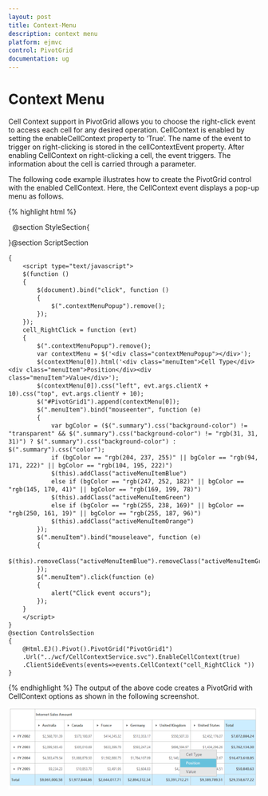 ```yaml
---
layout: post
title: Context-Menu
description: context menu
platform: ejmvc
control: PivotGrid
documentation: ug
---
```


# Context Menu

Cell Context support in PivotGrid allows you to choose the right-click event to access each cell for any desired operation. CellContext is enabled by setting the enableCellContext property to ‘True’. The name of the event to trigger on right-clicking is stored in the cellContextEvent property. After enabling CellContext on right-clicking a cell, the event triggers. The information about the cell is carried through a parameter.

The following code example illustrates how to create the PivotGrid control with the enabled CellContext. Here, the CellContext event displays a pop-up menu as follows.


{% highlight html %}

  @section StyleSection{ 
   <style>
   #PivotGrid1 
   {  
	   width:100%;  
	   height:350px;
	   overflow:auto; 
   }	    
   .menuItem 
   {
		padding:5px 50px 5px 20px; 
   }
	.contextMenuPopup
	{ 
		position: absolute;
		background-color: #e6e6e6;
		border: #BBBCBB solid 1px; 
		padding: 1px;        
		color:#565656;  
    }       
	.activeMenuItemBlue
	{ 
		background-color:#66C1DC; 
		color:white; 
	}
	.activeMenuItemGreen 
	{ 
		background-color:#AECF49; 
		color:white;     
	}  
	.activeMenuItemOrange 
	{     
		background-color:#F9920B; 
		color:white;    
	}   
	</style>}@section ScriptSection
	{   
		<script type="text/javascript"> 
		$(function ()
		{   
			$(document).bind("click", function ()
			{             
				$(".contextMenuPopup").remove();  
			}); 
		});    
		cell_RightClick = function (evt) 
		{     
			$(".contextMenuPopup").remove();
            var contextMenu = $('<div class="contextMenuPopup"></div>');
            $(contextMenu[0]).html('<div class="menuItem">Cell Type</div><div class="menuItem">Position</div><div class="menuItem">Value</div>'); 
			$(contextMenu[0]).css("left", evt.args.clientX + 10).css("top", evt.args.clientY + 10);
            $("#PivotGrid1").append(contextMenu[0]);      
			$(".menuItem").bind("mouseenter", function (e)
			{         
				var bgColor = ($(".summary").css("background-color") != "transparent" && $(".summary").css("background-color") != "rgb(31, 31, 31)") ? $(".summary").css("background-color") : $(".summary").css("color");
                if (bgColor == "rgb(204, 237, 255)" || bgColor == "rgb(94, 171, 222)" || bgColor == "rgb(104, 195, 222)") 
				$(this).addClass("activeMenuItemBlue")
                else if (bgColor == "rgb(247, 252, 182)" || bgColor == "rgb(145, 170, 41)" || bgColor == "rgb(169, 199, 78)")
				$(this).addClass("activeMenuItemGreen")    
				else if (bgColor == "rgb(255, 238, 169)" || bgColor == "rgb(250, 161, 19)" || bgColor == "rgb(255, 187, 96)")
				$(this).addClass("activeMenuItemOrange")   
			}); 
			$(".menuItem").bind("mouseleave", function (e)
			{
				$(this).removeClass("activeMenuItemBlue").removeClass("activeMenuItemGreen").removeClass("activeMenuItemOrange"); 
			}); 
			$(".menuItem").click(function (e) 
			{
				alert("Click event occurs");  
			}); 
		}
	    </script>
	}
	@section ControlsSection
	{
		@Html.EJ().Pivot().PivotGrid("PivotGrid1")
		.Url("../wcf/CellContextService.svc").EnableCellContext(true)
		.ClientSideEvents(events=>events.CellContext("cell_RightClick "))
	}


{% endhighlight %}
The output of the above code creates a PivotGrid with CellContext options as shown in the following screenshot.

![](Context-Menu_images/Context-Menu_img1.png)



